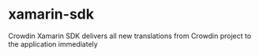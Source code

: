 # xamarin-sdk
Crowdin Xamarin SDK delivers all new translations from Crowdin project to the application immediately
